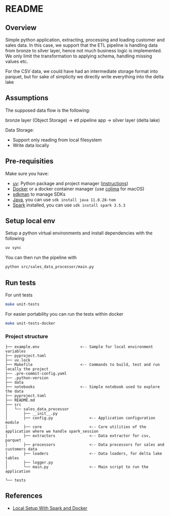 # README

## Overview

Simple python application, extracting, processing and loading customer and sales data.
In this case, we support that the ETL pipeline is handling data from bronze to silver layer, hence not much business logic is implemented.
We only limit the transformation to applying schema, handling missing values etc.

For the CSV data, we could have had an intermediate storage format into parquet, but for sake of simplicity we directly write everything into the delta lake

## Assumptions

The supposed data flow is the following:

bronze layer (Object Storage) -> etl pipeline app -> silver layer (delta lake)

Data Storage:

* Support only reading from local filesystem
* Write data locally

## Pre-requisities

Make sure you have:

* [uv](https://docs.astral.sh/uv/): Python package and project manager ([instructions](https://docs.astral.sh/uv/getting-started/installation/))
* [Docker](https://www.docker.com/get-started/) or a docker container manager (use [colima](https://github.com/abiosoft/colima#installation) for macOS)
* [sdkman](https://sdkman.io/) to manage SDKs
* [Java](https://adoptium.net/fr/temurin/releases?version=11), you can use `sdk install java 11.0.28-tem`
* [Spark](https://spark.apache.org/releases/spark-release-3-5-0.html) installed, you can use `sdk install spark 3.5.3`

## Setup local env

Setup a python virtual environments and install dependencies with the following

```sh
uv sync
```

You can then run the pipeline with

```sh
python src/sales_data_processor/main.py
```

## Run tests

For unit tests

```sh
make unit-tests
```

For easier portability you can run the tests within docker

```sh
make unit-tests-docker
```

### Project structure

```text
├── example.env                  <-- Sample for local environment variables
├── pyproject.toml
├── uv.lock
├── Makefile                     <-- Commands to build, test and run locally the project
├── .pre-commit-config.yaml
├── .python-version
├── data
├── notebooks                    <-- Simple notebook used to explore the data
├── pyproject.toml
├── README.md
├── src                          
│   └── sales_data_processor
│       ├── __init__.py
│       ├── config.py                <-- Application configuration module
│       ├── core                     <-- Core utilities of the application where we handle spark_session
│       ├── extractors               <-- Data extractor for csv, parquet
│       ├── processors               <-- Data processors for sales and customers data
│       ├── loaders                  <-- Data loaders, for delta lake tables
│       ├── logger.py
│       └── main.py                  <-- Main script to run the application

└── tests

```

## References

* [Local Setup With Spark and Docker](https://medium.com/programmers-journey/deadsimple-pyspark-docker-spark-cluster-on-your-laptop-9f12e915ecf4)